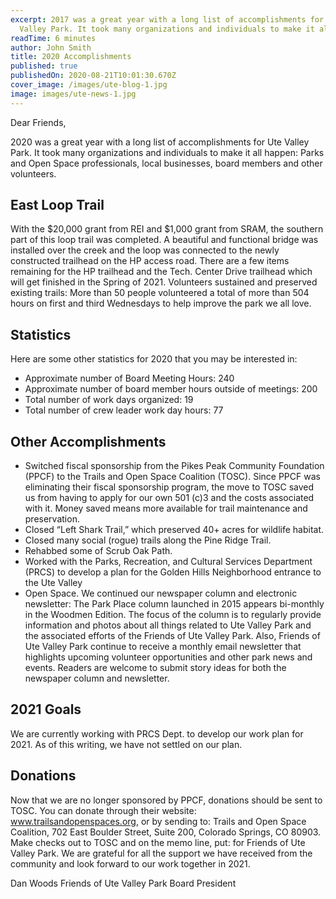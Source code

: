 ```yaml
---
excerpt: 2017 was a great year with a long list of accomplishments for Ute
  Valley Park. It took many organizations and individuals to make it all happen.
readTime: 6 minutes
author: John Smith
title: 2020 Accomplishments
published: true
publishedOn: 2020-08-21T10:01:30.670Z
cover_image: /images/ute-blog-1.jpg
image: images/ute-news-1.jpg
---
```


Dear Friends,

2020 was a great year with a long list of accomplishments for Ute Valley Park. It took many organizations and individuals to make it all happen: Parks and Open Space professionals, local businesses, board members and other volunteers.

## East Loop Trail 

With the $20,000 grant from REI and $1,000 grant from SRAM, the southern part of this loop trail was completed. A beautiful and functional bridge was installed over the creek and the loop was connected to the newly constructed trailhead on the HP access road. There are a few items remaining for the HP trailhead and the Tech. Center Drive trailhead which will get finished in the Spring of 2021. Volunteers sustained and preserved existing trails: More than 50 people volunteered a total of more than 504 hours on first and third Wednesdays to help improve the park we all love.

## Statistics

Here are some other statistics for 2020 that you may be interested in:

* Approximate number of Board Meeting Hours: 240
* Approximate number of board member hours outside of meetings: 200
* Total number of work days organized: 19
* Total number of crew leader work day hours: 77

## Other Accomplishments

* Switched fiscal sponsorship from the Pikes Peak Community Foundation (PPCF) to the Trails and Open Space Coalition (TOSC). Since PPCF was eliminating their fiscal sponsorship program, the move to TOSC saved us from having to apply for our own 501 (c)3 and the costs associated with it. Money saved means more available for trail maintenance and preservation.
* Closed “Left Shark Trail,” which preserved 40+ acres for wildlife habitat.
* Closed many social (rogue) trails along the Pine Ridge Trail.
* Rehabbed some of Scrub Oak Path.
* Worked with the Parks, Recreation, and Cultural Services Department (PRCS) to develop a plan for the Golden Hills Neighborhood entrance to the Ute Valley
* Open Space. We continued our newspaper column and electronic newsletter: The Park Place column launched in 2015 appears bi-monthly in the Woodmen Edition. The focus of the column is to regularly provide information and photos about all things related to Ute Valley Park and the associated efforts of the Friends of Ute Valley Park. Also, Friends of Ute Valley Park continue to receive a monthly email newsletter that highlights upcoming volunteer opportunities and other park news and events. Readers are welcome to submit story ideas for both the newspaper column and newsletter.

## 2021 Goals

We are currently working with PRCS Dept. to develop our work plan for 2021. As of this writing, we have not settled on our plan.

## Donations 

Now that we are no longer sponsored by PPCF, donations should be sent to TOSC. You can donate through their website: www.trailsandopenspaces.org, or by sending to: Trails and Open Space Coalition, 702 East Boulder Street, Suite 200, Colorado Springs, CO 80903. Make checks out to TOSC and on the memo line, put: for Friends of Ute Valley Park. We are grateful for all the support we have received from the community and look forward to our work together in 2021.

Dan Woods
Friends of Ute Valley Park Board President
